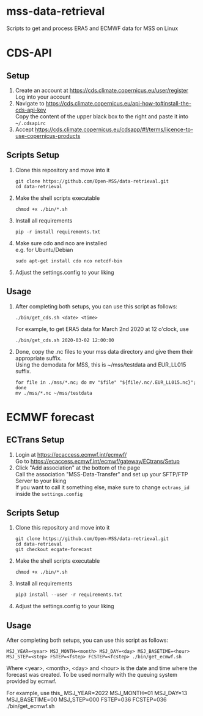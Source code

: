 mss-data-retrieval
====================
Scripts to get and process ERA5 and ECMWF data for MSS on Linux

CDS-API
=======

Setup
-----
1. Create an account at https://cds.climate.copernicus.eu/user/register \
   Log into your account
2. Navigate to https://cds.climate.copernicus.eu/api-how-to#install-the-cds-api-key \
   Copy the content of the upper black box to the right and paste it into `~/.cdsapirc`
3. Accept https://cds.climate.copernicus.eu/cdsapp/#!/terms/licence-to-use-copernicus-products

Scripts Setup
-------------
1. Clone this repository and move into it

       git clone https://github.com/Open-MSS/data-retrieval.git
       cd data-retrieval

2. Make the shell scripts executable

       chmod +x ./bin/*.sh

3. Install all requirements

       pip -r install requirements.txt

4. Make sure cdo and nco are installed\
   e.g. for Ubuntu/Debian

       sudo apt-get install cdo nco netcdf-bin

5. Adjust the settings.config to your liking

Usage
-----
1. After completing both setups, you can use this script as follows:

       ./bin/get_cds.sh <date> <time>

   For example, to get ERA5 data for March 2nd 2020 at 12 o'clock, use

       ./bin/get_cds.sh 2020-03-02 12:00:00

2. Done, copy the .nc files to your mss data directory and give them their appropriate suffix.\
   Using the demodata for MSS, this is ~/mss/testdata and EUR_LL015 suffix.

       for file in ./mss/*.nc; do mv "$file" "${file/.nc/.EUR_LL015.nc}"; done
       mv ./mss/*.nc ~/mss/testdata


ECMWF forecast
==============

ECTrans Setup
-------------
1. Login at https://ecaccess.ecmwf.int/ecmwf/ \
   Go to https://ecaccess.ecmwf.int/ecmwf/gateway/ECtrans/Setup
2. Click "Add association" at the bottom of the page \
   Call the association "MSS-Data-Transfer" and set up your SFTP/FTP Server to your liking \
   If you want to call it something else, make sure to change `ectrans_id` inside the `settings.config`

Scripts Setup
-------------
1. Clone this repository and move into it

       git clone https://github.com/Open-MSS/data-retrieval.git
       cd data-retrieval
       git checkout ecgate-forecast

2. Make the shell scripts executable

       chmod +x ./bin/*.sh

3. Install all requirements

       pip3 install --user -r requirements.txt

4. Adjust the settings.config to your liking

Usage
-----
After completing both setups, you can use this script as follows:

    MSJ_YEAR=<year> MSJ_MONTH=<month> MSJ_DAY=<day> MSJ_BASETIME=<hour> MSJ_STEP=<step> FSTEP=<fstep> FCSTEP=<fcstep> ./bin/get_ecmwf.sh

Where \<year\>, \<month\>, \<day\> and \<hour\> is the date and time where the forecast was created. To be used normally with the queuing system provided by ecmwf.

For example, use this_
    MSJ_YEAR=2022 MSJ_MONTH=01 MSJ_DAY=13 MSJ_BASETIME=00 MSJ_STEP=000 FSTEP=036 FCSTEP=036 ./bin/get_ecmwf.sh

